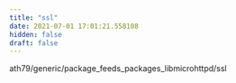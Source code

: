 ```yaml
---
title: "ssl"
date: 2021-07-01 17:01:21.558108
hidden: false
draft: false
---
```


ath79/generic/package_feeds_packages_libmicrohttpd/ssl

